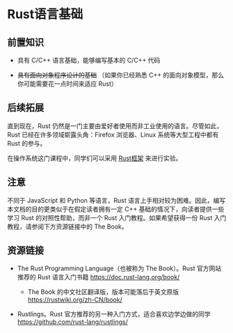 # Rust语言基础

## 前置知识

- 具有 C/C++ 语言基础，能够编写基本的 C/C++ 代码

- <del>具有面向对象程序设计的基础</del> （如果你已经熟悉 C++ 的面向对象模型，那么你可能需要花一点时间来适应 Rust）

## 后续拓展

直到现在，Rust 仍然是一门主要由爱好者使用而非工业使用的语言。尽管如此，Rust 已经在许多领域崭露头角：Firefox 浏览器、Linux 系统等大型工程中都有Rust 的参与。

在操作系统这门课程中，同学们可以采用 [Rust框架](https://github.com/rcore-os/rCore) 来进行实验。

## 注意

不同于 JavaScript 和 Python 等语言，Rust 语言上手相对较为困难。因此，编写本文档的目的更类似于在假定读者拥有一定 C++ 基础的情况下，向读者提供一些学习 Rust 的对照性帮助，而非一个 Rust 入门教程。如果希望获得一份 Rust 入门教程，请参阅下方资源链接中的 The Book。

## 资源链接

- The Rust Programming Language（也被称为 The Book）。Rust 官方网站推荐的 Rust 语言入门书籍 https://doc.rust-lang.org/book/
    - The Book 的中文社区翻译版，版本可能落后于英文原版 https://rustwiki.org/zh-CN/book/

- Rustlings。Rust 官方推荐的另一种入门方式，适合喜欢边学边做的同学 https://github.com/rust-lang/rustlings/